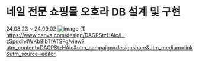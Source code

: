 # 네일 전문 쇼핑몰 오호라 DB 설계 및 구현
24.08.23 ~ 24.09.02
![image (1)](https://github.com/user-attachments/assets/ac6a559e-3522-41f7-85b8-6f6f501c5037)
https://www.canva.com/design/DAGPStzHAic/L-zSpddh4WKb8IbTfATSFg/view?utm_content=DAGPStzHAic&utm_campaign=designshare&utm_medium=link&utm_source=editor
